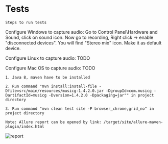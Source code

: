 # Tests

`Steps to run tests`

Configure Windows to capture audio: Go to Control Panel\Hardware and Sound\, click on sound icon. Now go to recording, Right click -> 
enable "disconnected devices". You will find "Stereo mix" icon. Make it as default device.

Configure Linux to capture audio: TODO

Configure Mac OS to capture audio: TODO

`1. Java 8, maven have to be installed`

`2. Run command "mvn install:install-file -Dfile=src/main/resources/musicg-1.4.2.0.jar -DgroupId=com.musicg -DartifactId=musicg -Dversion=1.4.2.0 -Dpackaging=jar"" in project directory`

`3. Run command "mvn clean test site -P browser_chrome,grid_no" in project directory`

`Note: Allure report can be opened by link: /target/site/allure-maven-plugin/index.html`

![report](http://i.imgur.com/DUWp6ys.png)